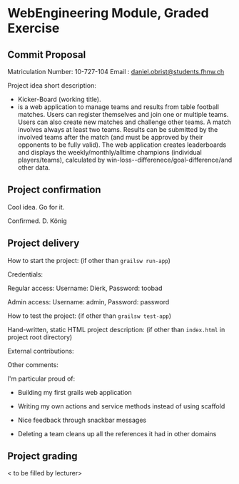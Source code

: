 # WebEngineering Module, Graded Exercise

## Commit Proposal

Matriculation Number: 10-727-104
Email               : daniel.obrist@students.fhnw.ch

Project idea short description: 
* Kicker-Board (working title). 
* is a web application to manage teams and results from table football matches. Users can register themselves and join
one or multiple teams. Users can also create new matches and challenge other teams. A match involves always at least
two teams. Results can be submitted by the involved teams after the match (and must be approved by their opponents
to be fully valid). The web application creates leaderboards and displays the weekly/monthly/alltime champions
(individual players/teams), calculated by win-loss--differenece/goal-difference/and other data.

## Project confirmation

Cool idea. Go for it.

Confirmed.
D. König

## Project delivery <to be filled by student>

How to start the project: (if other than `grailsw run-app`)

Credentials:

Regular access: Username: Dierk, Password: toobad

Admin access: Username: admin, Password: password

How to test the project:  (if other than `grailsw test-app`)

Hand-written, static HTML 
project description:      (if other than `index.html` in project root directory)

External contributions:

Other comments: 

I'm particular proud of:

- Building my first grails web application

- Writing my own actions and service methods instead of using scaffold

- Nice feedback through snackbar messages

- Deleting a team cleans up all the references it had in other domains


## Project grading 

< to be filled by lecturer>
